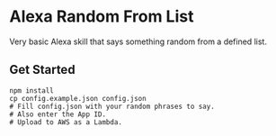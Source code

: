 # Alexa Random From List

Very basic Alexa skill that says something random from a defined list.

## Get Started

```
npm install
cp config.example.json config.json
# Fill config.json with your random phrases to say.
# Also enter the App ID.
# Upload to AWS as a Lambda.
```
